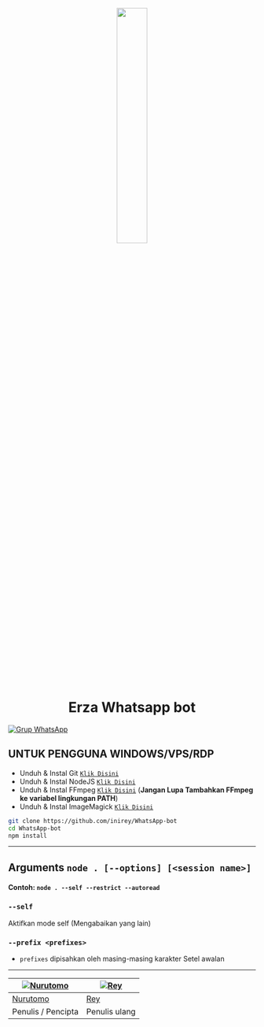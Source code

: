 <p align="center">
	<img src="https://i.ibb.co/FBL520L/IMG-20210821-192755.jpg" width="35%" style="margin-left: auto;margin-right: auto;display: block;">
</p>
<h1 align="center">Erza Whatsapp bot</h1>

[![Grup WhatsApp](https://img.shields.io/badge/WhatsApp-25D366?style=for-the-badge&logo=whatsapp&logoColor=white)](https://chat.whatsapp.com/GVwpKf83s42D1CnIfDW19G)

## UNTUK PENGGUNA WINDOWS/VPS/RDP

* Unduh & Instal Git [`Klik Disini`](https://git-scm.com/downloads)
* Unduh & Instal NodeJS [`Klik Disini`](https://nodejs.org/en/download)
* Unduh & Instal FFmpeg [`Klik Disini`](https://ffmpeg.org/download.html) (**Jangan Lupa Tambahkan FFmpeg ke variabel lingkungan PATH**)
* Unduh & Instal ImageMagick [`Klik Disini`](https://imagemagick.org/script/download.php)

```bash
git clone https://github.com/inirey/WhatsApp-bot
cd WhatsApp-bot
npm install
```

---------

## Arguments `node . [--options] [<session name>]`

#### Contoh: `node . --self --restrict --autoread`

### `--self`

Aktifkan mode self (Mengabaikan yang lain)

### `--prefix <prefixes>`

* `prefixes` dipisahkan oleh masing-masing karakter
Setel awalan

---------

 [![Nurutomo](https://github.com/Nurutomo.png?size=100)](https://github.com/Nurutomo) | [![Rey](https://i.ibb.co/FBL520L/IMG-20210821-192755.png?size=100)](https://github.com/inirey)
----|----
[Nurutomo](https://github.com/Nurutomo) | [Rey](https://github.com/inirey)
 Penulis / Pencipta | Penulis ulang
